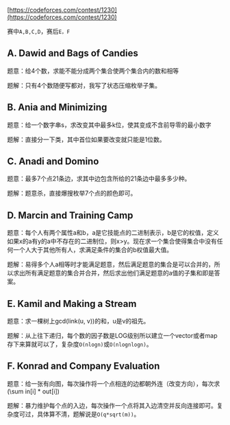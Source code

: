 [https://codeforces.com/contest/1230](https://codeforces.com/contest/1230)

赛中`A,B,C,D`，赛后`E，F`

## A. Dawid and Bags of Candies

题意：给4个数，求能不能分成两个集合使两个集合内的数和相等

题解：只有4个数随便写都对，我写了状态压缩枚举子集。

## B. Ania and Minimizing

题意：给一个数字串s，求改变其中最多k位，使其变成不含前导零的最小数字

题解：直接分一下类，其中首位如果要改变就只能是1位数。

## C. Anadi and Domino

题意：最多7个点21条边，求其中边包含所给的21条边中最多多少种。

题解：题意杀，直接爆搜枚举7个点的颜色即可。

## D. Marcin and Training Camp

题意：每个人有两个属性a和b，a是它技能点的二进制表示，b是它的权值，定义如果x的a有y的a中不存在的二进制位，则x>y。现在求一个集合使得集合中没有任何一个人大于其他所有人，求满足条件的集合的b权值最大值。

题解：易得多个人a相等时才能满足题意，然后满足题意的集合是可以合并的，所以求出所有满足题意的集合并合并，然后求出他们满足题意的a值的子集和即是答案。

## E. Kamil and Making a Stream

题意：求一棵树上gcd(link(u, v))的和，u是v的祖先。

题解：从上往下递归，每个数的因子数是LOG级别所以建立一个vector或者map存下来算就可以了，复杂度`O(nlogn)`或`O(nlognlogn)`。

## F. Konrad and Company Evaluation

题意：给一张有向图，每次操作将一个点相连的边都朝外连（改变方向），每次求\(\sum in[i] * out[i]\)

题解：暴力维护每个点的入边，每次操作一个点将其入边清空并反向连接即可。复杂度可过，具体算不清，题解说是`O(q*sqrt(m))`。

